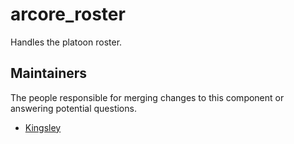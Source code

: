 arcore_roster
===========
Handles the platoon roster.

## Maintainers
The people responsible for merging changes to this component or answering potential questions.
- [Kingsley](https://github.com/jameslkingsley)
